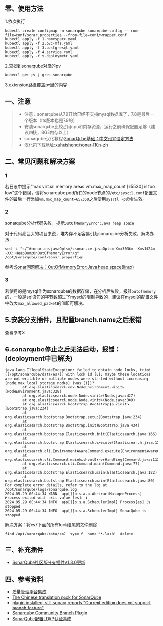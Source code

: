 ## 零、使用方法
1.依次执行
```
kubectl create configmap -n sonarqube sonarqube-config --from-file=conf/sonar.properties --from-file=conf/wrapper.conf
kubectl apply -f 1.namespace.yaml
kubectl apply -f 2.pvc-mfs.yaml
kubectl apply -f 3.postgresql.yaml
kubectl apply -f 4.service.yaml
kubectl apply -f 5.deployment.yaml
```
2.查找到sonarqube对应的pv
```
kubectl get pv | grep sonarqube
```

3.extension路径覆盖pv里的内容


## 一、注意
 > - 注意：sonarqube从7.9开始已经不支持mysql数据库了，7.8是最后一个版本（lts版本也是7.9的）
 > - 安装sonarqube比较占用cpu和内存资源，运行之前确保配置足够（建议四核，8GB内存以上）
 > - sonarqube汉化教程:[SonarQube基础：中文设定设定方法](https://blog.csdn.net/liumiaocn/article/details/103043922)
 > - 汉化包下载地址:[xuhuisheng/sonar-l10n-zh](https://github.com/xuhuisheng/sonar-l10n-zh/releases/)

## 二、常见问题和解决方案
### 1
若日志中提示"max virtual memory areas vm.max_map_count [65530] is too low"这个错误，请将sonarqube pod所在的node节点的`/etc/sysctl.conf`配置文件的最后一行添加`vm.max_map_count=655360`之后使用`sysctl -p`命令生效。


### 2
sonarqube分析代码失败，提示`OutOfMemoryError:Java heap space`

对于代码亮巨大的项目来说，堆内存不足容易引起sonarqube分析失败，解决办法:

```
sed -i "s/^#sonar.ce.javaOpts=/csonar.ce.javaOpts=-Xmx3036m -Xms1024m -XX:+HeapDumpOnOutOfMemoryError/g" /opt/sonarqube/conf/sonar.properties
```

参考:[Sonar问题解决：OutOfMemoryError:Java heap space(linux)](https://zhuanlan.zhihu.com/p/128500015)

### 3
若使用的是mysql作为sonarqube的数据存储，在分析后失败，报错`outofmemory`的，一般是sql语句的字节数超过了mysql的限制导致的，建议在mysql的配置文件中改大`max_allowed_packet`的值即可解决。

## 5.安装分支插件，且配置branch.name之后报错
查看参考3

## 6.sonarqube停止之后无法启动，报错：(deployment中已解决)
```
java.lang.IllegalStateException: failed to obtain node locks, tried [[/opt/sonarqube/data/es7]] with lock id [0]; maybe these locations are not writable or multiple nodes were started without increasing [node.max_local_storage_nodes] (was [1])?
        at org.elasticsearch.env.NodeEnvironment.<init>(NodeEnvironment.java:328)
        at org.elasticsearch.node.Node.<init>(Node.java:427)
        at org.elasticsearch.node.Node.<init>(Node.java:309)
        at org.elasticsearch.bootstrap.Bootstrap$5.<init>(Bootstrap.java:234)
        at org.elasticsearch.bootstrap.Bootstrap.setup(Bootstrap.java:234)
        at org.elasticsearch.bootstrap.Bootstrap.init(Bootstrap.java:434)
        at org.elasticsearch.bootstrap.Elasticsearch.init(Elasticsearch.java:166)
        at org.elasticsearch.bootstrap.Elasticsearch.execute(Elasticsearch.java:157)
        at org.elasticsearch.cli.EnvironmentAwareCommand.execute(EnvironmentAwareCommand.java:77)
        at org.elasticsearch.cli.Command.mainWithoutErrorHandling(Command.java:112)
        at org.elasticsearch.cli.Command.main(Command.java:77)
        at org.elasticsearch.bootstrap.Elasticsearch.main(Elasticsearch.java:122)
        at org.elasticsearch.bootstrap.Elasticsearch.main(Elasticsearch.java:80)
For complete error details, refer to the log at /opt/sonarqube/logs/sonarqube.log
2024.05.29 00:44:34 WARN  app[][o.s.a.p.AbstractManagedProcess] Process exited with exit value [es]: 1
2024.05.29 00:44:34 INFO  app[][o.s.a.SchedulerImpl] Process[es] is stopped
2024.05.29 00:44:34 INFO  app[][o.s.a.SchedulerImpl] SonarQube is stopped
```

解决方案：将es7下面的所有lock结尾的文件删除
```
find /opt/sonarqube/data/es7 -type f -name "*.lock" -delete
```


## 三、补充插件

- [SonarQube社区版分支插件V1.3.0更新](https://cloud.tencent.com/developer/article/1624836)

## 四、参考资料
- [质量管理平台集成](http://docs.idevops.site/jenkins/pipelineintegrated/chapter04/)
- [The Chinese translation pack for SonarQube](https://github.com/xuhuisheng/sonar-l10n-zh)
- [plugin installed, still sonarq reports "Current edition does not support branch feature"](https://github.com/mc1arke/sonarqube-community-branch-plugin/issues/663)
- [Sonarqube Community Branch Plugin](https://github.com/mc1arke/sonarqube-community-branch-plugin)
- [SonarQube配置LDAP认证集成](https://www.cnblogs.com/mascot1/p/9963594.html)
